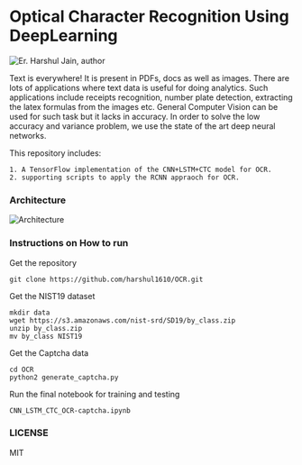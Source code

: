 # Optical Character Recognition Using DeepLearning
 ![Er. Harshul Jain, author](https://img.shields.io/badge/Author-Er.%20Harshul%20Jain%20-blue.svg)

Text is everywhere! It is present in PDFs, docs as well as images. There are lots of applications where text data is useful for doing analytics. Such applications include receipts recognition, number plate detection, extracting the latex formulas from the images etc. General Computer Vision can be used for such task but it lacks in accuracy. In order to solve the low accuracy and variance problem, we use the state of the art deep neural networks.

This repository includes:
```
1. A TensorFlow implementation of the CNN+LSTM+CTC model for OCR.
2. supporting scripts to apply the RCNN appraoch for OCR.
```

### Architecture
![Architecture](images/cnn_lstm_Architecture.jpeg)

### Instructions on How to run

Get the repository
```
git clone https://github.com/harshul1610/OCR.git
```

Get the NIST19 dataset
```
mkdir data
wget https://s3.amazonaws.com/nist-srd/SD19/by_class.zip
unzip by_class.zip
mv by_class NIST19
```

Get the Captcha data
```
cd OCR
python2 generate_captcha.py 
```

Run the final notebook for training and testing
```
CNN_LSTM_CTC_OCR-captcha.ipynb
```

### LICENSE

MIT
